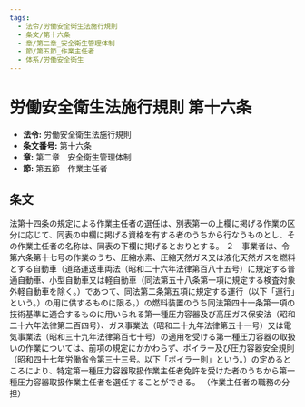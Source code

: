 ```yaml
---
tags:
  - 法令/労働安全衛生法施行規則
  - 条文/第十六条
  - 章/第二章_安全衛生管理体制
  - 節/第五節_作業主任者
  - 体系/労働安全衛生
---
```

# 労働安全衛生法施行規則 第十六条

- **法令:** 労働安全衛生法施行規則
- **条文番号:** 第十六条
- **章:** 第二章　安全衛生管理体制
- **節:** 第五節　作業主任者

## 条文
法第十四条の規定による作業主任者の選任は、別表第一の上欄に掲げる作業の区分に応じて、同表の中欄に掲げる資格を有する者のうちから行なうものとし、その作業主任者の名称は、同表の下欄に掲げるとおりとする。
２　事業者は、令第六条第十七号の作業のうち、圧縮水素、圧縮天然ガス又は液化天然ガスを燃料とする自動車（道路運送車両法（昭和二十六年法律第百八十五号）に規定する普通自動車、小型自動車又は軽自動車（同法第五十八条第一項に規定する検査対象外軽自動車を除く。）であつて、同法第二条第五項に規定する運行（以下「運行」という。）の用に供するものに限る。）の燃料装置のうち同法第四十一条第一項の技術基準に適合するものに用いられる第一種圧力容器及び高圧ガス保安法（昭和二十六年法律第二百四号）、ガス事業法（昭和二十九年法律第五十一号）又は電気事業法（昭和三十九年法律第百七十号）の適用を受ける第一種圧力容器の取扱いの作業については、前項の規定にかかわらず、ボイラー及び圧力容器安全規則（昭和四十七年労働省令第三十三号。以下「ボイラー則」という。）の定めるところにより、特定第一種圧力容器取扱作業主任者免許を受けた者のうちから第一種圧力容器取扱作業主任者を選任することができる。
（作業主任者の職務の分担）

